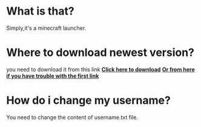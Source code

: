 # What is that?
Simply,it's a minecraft launcher.
# Where to download newest version?
you need to download it from this link
[**Click here to download**](http://s1.markostudios.ct8.pl/mineczek/mineczeklauncher2.zip)
[**Or from here if you have trouble with the first link**](http://minttube.ct8.pl/mineczeklauncher2.zip)
# How do i change my username?
You need to change the content of username.txt file.
